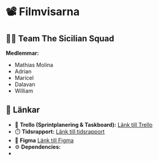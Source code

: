 # 📽️ Filmvisarna 

## 🧑‍💻 Team The Sicilian Squad

**Medlemmar:**
- Mathias Molina
- Adrian 
- Maricel
- Dalavan
- William

## 🔗 Länkar

- 📌 **Trello (Sprintplanering & Taskboard):** [Länk till Trello]([https://trello.com/b/DITT-TRELLO-ID](https://trello.com/invite/b/67ea89aa2aa09443b36993eb/ATTIf7328e5e04ce09c56d91afa5fe24c3a601CABB8A/agile-board-template-trello))
- ⏱️ **Tidsrapport:** [Länk till tidsrapport]([https://dokument.url](https://docs.google.com/spreadsheets/d/1OtIt4UGSKhrz9V-15fxl6OU8sw0idddjvNq8PTeXKyI/edit?usp=sharing))
- 🎨 **Figma** [Länk till Figma]([https://figma.com/file/DITT-FIGMA-ID](https://www.figma.com/proto/jUnsiRa3NOVTAF1yAdxb0R/Sicilian-Cinema-Project?node-id=0-1&t=sEFC9L27qtEGGbFS-1))
- ⚙️ **Dependencies:**
- 

